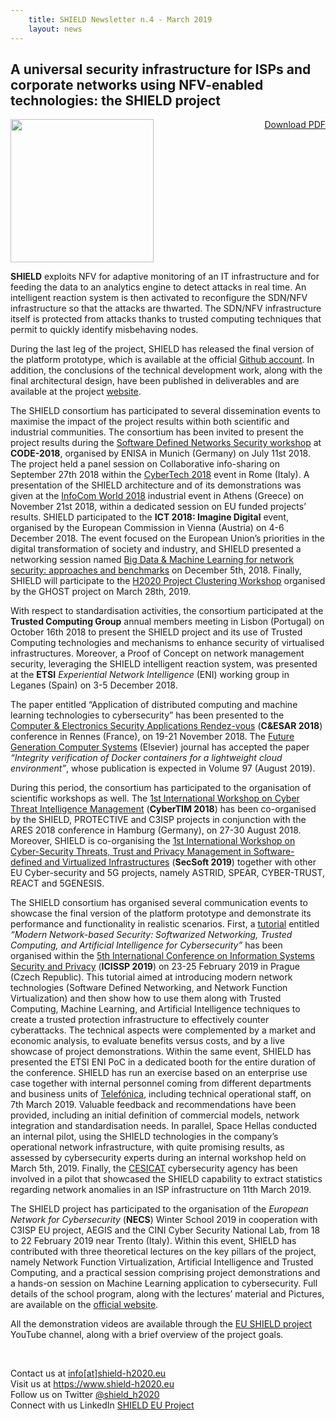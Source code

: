 ```yaml
---
    title: SHIELD Newsletter n.4 - March 2019
    layout: news
---
```


<h2>A universal security infrastructure for ISPs and corporate networks using
NFV-enabled technologies: the SHIELD project</h2>

<p>
<a target="blank" style="float:right;"
  href="{{ site.baseurl | append: '/documents/other-documents/' | append: 'shield_newsletter_4_march_2019.pdf' }}"
  class="btn btn-default">
    <i class="fa fa-download" aria-hidden="true"></i> Download PDF
</a>

</p>

<img src="{{ 'shield.png' | prepend: '/img/logo/' | prepend: site.baseurl }}"
  width="229" height="229" />

**SHIELD** exploits NFV for adaptive monitoring of an IT infrastructure and for feeding the data to an analytics engine to detect attacks in real time. An intelligent reaction system is then activated to reconfigure the SDN/NFV infrastructure so that the attacks are thwarted. The SDN/NFV infrastructure itself is protected from attacks thanks to trusted computing techniques that permit to quickly identify misbehaving nodes.

During the last leg of the project, SHIELD has released the final version of the platform prototype, which is available at the official [Github account](https://github.com/shield-h2020). In addition, the conclusions of the technical development work, along with the final architectural design, have been published in deliverables and are available at the project [website](https://www.shield-h2020.eu/documents/project-deliverables.html).

The SHIELD consortium has participated to several dissemination events to maximise the impact of the project results within both scientific and industrial communities. The consortium has been invited to present the project results during the [Software Defined Networks Security workshop](https://www.unibw.de/code-events/workshops) at **CODE-2018**, organised by ENISA in Munich (Germany) on July 11st 2018.  The project held a panel session on Collaborative info-sharing on September 27th 2018 within the [CyberTech 2018](https://italy.cybertechconference.com/) event in Rome (Italy). A presentation of the SHIELD architecture and of its demonstrations was given at the [InfoCom World 2018](https://www.infocomworld.gr/20o-infocom-world-2018-2/programma-ereynitikon-programmaton-o-t-e/) industrial event in Athens (Greece) on November 21st 2018, within a dedicated session on EU funded projects’ results. SHIELD participated to the **ICT 2018: Imagine Digital** event, organised by the European Commission in Vienna (Austria) on 4-6 December 2018. The event focused on the European Union’s priorities in the digital transformation of society and industry, and SHIELD presented a networking session named [Big Data & Machine Learning for network security: approaches and benchmarks](https://ec.europa.eu/digital-single-market/events/cf/ict2018/item-display.cfm?id=21998) on December 5th, 2018. Finally, SHIELD will participate to the [H2020 Project Clustering Workshop](https://www.ghost-iot.eu/news-events) organised by the GHOST project on March 28th, 2019.

With respect to standardisation activities, the consortium participated at the **Trusted Computing Group** annual members meeting in Lisbon (Portugal) on October 16th 2018 to present the SHIELD project and its use of Trusted Computing technologies and mechanisms to enhance security of virtualised infrastructures. Moreover, a Proof of Concept on network management security, leveraging the SHIELD intelligent reaction system, was presented at the **ETSI** *Experiential Network Intelligence* (ENI) working group in Leganes (Spain) on 3-5 December 2018.

The paper entitled “Application of distributed computing and machine learning technologies to cybersecurity” has been presented to the [Computer & Electronics Security Applications Rendez-vous](https://www.cesar-conference.org/) (**C&ESAR 2018**) conference in Rennes (France), on 19-21 November 2018. The [Future Generation Computer Systems](https://www.journals.elsevier.com/future-generation-computer-systems) (Elsevier) journal has accepted the paper *“Integrity verification of Docker containers for a lightweight cloud environment”*, whose publication is expected in Volume 97 (August 2019).

During this period, the consortium has participated to the organisation of scientific workshops as well. The [1st International Workshop on Cyber Threat Intelligence Management](https://www.ares-conference.eu/workshops/cybertim-2018/) (**CyberTIM 2018**) has been co-organised by the SHIELD, PROTECTIVE and C3ISP projects in conjunction with the ARES 2018 conference in Hamburg (Germany), on 27-30 August 2018. Moreover, SHIELD is co-organising the [1st International Workshop on Cyber-Security Threats, Trust and Privacy Management in Software-defined and Virtualized Infrastructures](https://www.astrid-project.eu/secsoft/) (**SecSoft 2019**) together with other EU Cyber-security and 5G projects, namely ASTRID, SPEAR, CYBER-TRUST, REACT and 5GENESIS.

The SHIELD consortium has organised several communication events to showcase the final version of the platform prototype and demonstrate its performance and functionality in realistic scenarios. First, a [tutorial](http://www.icissp.org/Tutorials.aspx?y=2019) entitled *“Modern Network-based Security: Softwarized Networking, Trusted Computing, and Artificial Intelligence for Cybersecurity”* has been organised within the [5th International Conference on Information Systems Security and Privacy](http://www.icissp.org/Home.aspx?y=2019) (**ICISSP 2019**) on 23-25 February 2019 in Prague (Czech Republic). This tutorial aimed at introducing modern network technologies (Software Defined Networking, and Network Function Virtualization) and then show how to use them along with Trusted Computing, Machine Learning, and Artificial Intelligence techniques to create a trusted protection infrastructure to effectively counter cyberattacks. The technical aspects were complemented by a market and economic analysis, to evaluate benefits versus costs, and by a live showcase of project demonstrations. Within the same event, SHIELD has presented the ETSI ENI PoC in a dedicated booth for the entire duration of the conference. SHIELD has run an exercise based on an enterprise use case together with internal personnel coming from different departments and business units of [Telefónica](https://www.telefonica.com/es/home), including technical operational staff, on 7th March 2019. Valuable feedback and recommendations have been provided, including an initial definition of commercial models, network integration and standardisation needs. In parallel, Space Hellas conducted an internal pilot, using the SHIELD technologies in the company’s operational network infrastructure, with quite promising results, as assessed by cybersecurity experts during an internal workshop held on March 5th, 2019. Finally, the [CESICAT](https://ciberseguretat.gencat.cat/ca/inici) cybersecurity agency has been involved in a pilot that showcased the SHIELD capability to extract statistics regarding network anomalies in an ISP infrastructure  on 11th March 2019.

The SHIELD project has participated to the organisation of the *European Network for Cybersecurity* (**NECS**) Winter School 2019 in cooperation with C3ISP EU project, AEGIS and the CINI Cyber Security National Lab, from 18 to 22 February 2019 near Trento (Italy). Within this event, SHIELD has contributed with three theoretical lectures on the key pillars of the project, namely Network Function Virtualization, Artificial Intelligence and Trusted Computing, and a practical session comprising project demonstrations and a hands-on session on Machine Learning application to cybersecurity. Full details of the school program, along with the lectures’ material and Pictures, are available on the [official website](http://necs-winterschool.disi.unitn.it/).

All the demonstration videos are available through the [EU SHIELD project](https://www.youtube.com/channel/UCXBxrz-5eReK4nSC46yks5A) YouTube channel, along with a brief overview of the project goals.

<br/>
<p>Contact us at <a
href="mailto:info@shield-h2020.eu">info[at]shield-h2020.eu</a>
<br/>
Visit us at <a href="https://www.shield-h2020.eu"
class="uri">https://www.shield-h2020.eu</a>
<br/>
Follow us on Twitter <a
href="https://twitter.com/shield_h2020">@shield_h2020</a>
<br/>
Connect with us LinkedIn <a
href="https://www.linkedin.com/company-beta/17928049/?pathWildcard=17928049">SHIELD
EU Project</a>
</p>
